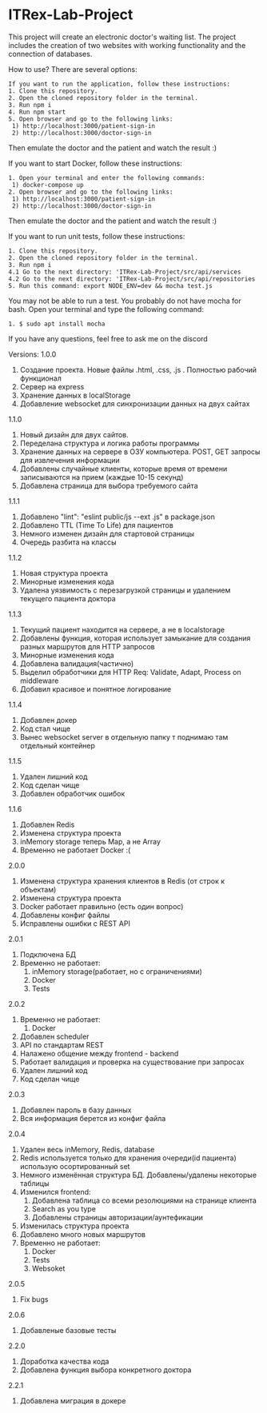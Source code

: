# ITRex-Lab-Project
This project will create an electronic doctor's waiting list. The project includes the creation of two websites with working functionality and the connection of databases.

How to use? There are several options:

    If you want to run the application, follow these instructions: 
    1. Сlone this repository.
    2. Open the cloned repository folder in the terminal.
    3. Run npm i
    4. Run npm start
    5. Open browser and go to the following links:
     1) http://localhost:3000/patient-sign-in
     2) http://localhost:3000/doctor-sign-in

  Then emulate the doctor and the patient and watch the result :) 
    
  If you want to start Docker, follow these instructions:

    1. Open your terminal and enter the following commands:
     1) docker-compose up
    2. Open browser and go to the following links:
     1) http://localhost:3000/patient-sign-in
     2) http://localhost:3000/doctor-sign-in

  Then emulate the doctor and the patient and watch the result :) 

  If you want to run unit tests, follow these instructions:

    1. Сlone this repository.
    2. Open the cloned repository folder in the terminal.
    3. Run npm i 
    4.1 Go to the next directory: 'ITRex-Lab-Project/src/api/services
    4.2 Go to the next directory: 'ITRex-Lab-Project/src/api/repositories
    5. Run this command: export NODE_ENV=dev && mocha test.js

  You may not be able to run a test. You probably do not have mocha for bash.
   Open your terminal and type the following command:

    1. $ sudo apt install mocha


If you have any questions, feel free to ask me on the discord

Versions:
 1.0.0
  1) Создание проекта. Новые файлы .html, .css, .js . Полностью рабочий функционал
  2) Сервер на express
  3) Хранение данных в localStorage
  4) Добавление websocket для синхронизации данных на двух сайтах

 1.1.0
  1) Новый дизайн для двух сайтов. 
  2) Переделана структура и логика работы программы
  3) Хранение данных на сервере в ОЗУ компьютера. POST, GET запросы для извлечения информации
  4) Добавлены случайные клиенты, которые время от времени записываются на прием (каждые 10-15 секунд)
  5) Добавлена страница для выбора требуемого сайта

 1.1.1
  1) Добавлено "lint": "eslint public/js --ext .js" в package.json
  2) Добавлено TTL (Time To Life) для пациентов
  3) Немного изменен дизайн для стартовой страницы
  4) Очередь разбита на классы

 1.1.2
  1) Новая структура проекта
  2) Минорные изменения кода
  3) Удалена уязвимость с перезагрузкой страницы и удалением текущего пациента доктора

 1.1.3
  1) Текущий пациент находится на сервере, а не в localstorage
  2) Добавлены функция, которая использует замыкание для создания разных маршрутов для HTTP запросов
  3) Минорные изменения кода
  4) Добавлена валидация(частично)
  5) Выделил обработчики для HTTP Req: Validate, Adapt, Process on middleware
  6) Добавил красивое и понятное логирование
  
 1.1.4
  1) Добавлен докер
  2) Код стал чище
  3) Вынес websocket server в отдельную папку т поднимаю там отдельный контейнер
  
 1.1.5
  1) Удален лишний код
  2) Код сделан чище
  3) Добавлен обработчик ошибок

 1.1.6
  1) Добавлен Redis
  2) Изменена структура проекта
  3) inMemory storage теперь Map, а не Array
  4) Временно не работает Docker :(

 2.0.0
  1) Изменена структура хранения клиентов в Redis (от строк к объектам)
  2) Изменена структура проекта 
  3) Docker работает правильно (есть один вопрос)
  4) Добавлены конфиг файлы
  5) Исправлены ошибки с REST API
  
 2.0.1
  1) Подключена БД
  2) Временно не работает:
      1. inMemory storage(работает, но с ограничениями)
      2. Docker
      3. Tests

 2.0.2
  1) Временно не работает:
      1. Docker
  2) Добавлен scheduler
  3) API по стандартам REST
  4) Налажено общение между frontend - backend
  5) Работает валидация и проверка на существование при запросах
  6) Удален лишний код
  7) Код сделан чище

 2.0.3
  1) Добавлен пароль в базу данных
  2) Вся информация берется из конфиг файла

 2.0.4
  1) Удален весь inMemory, Redis, database 
  2) Redis используется только для хранения очереди(id пациента) использую осортированный set
  3) Немного изменённая структура БД. Добавлены/удалены некоторые таблицы
  4) Изменился frontend:
      1. Добавлена таблица со всеми резолюциями на странице клиента
      2. Search as you type
      3. Добавлены страницы авторизации/аунтефикации
  5) Изменилась структура проекта
  6) Добавлено много новых маршрутов
  7) Временно не работает:
      1. Docker
      2. Tests
      3. Websoket
      
  2.0.5
   1) Fix bugs 

  2.0.6
   1) Добавленые базовые тесты
   
 2.2.0
   1) Доработка качества кода
   2) Добавлена функция выбора конкретного доктора

 2.2.1
   1) Добавлена миграция в докере